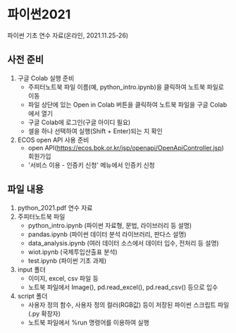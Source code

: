 # 파이썬2021

파이썬 기초 연수 자료(온라인, 2021.11.25-26)

## 사전 준비

1. 구글 Colab 실행 준비
    - 주피터노트북 파일 이름(예, python_intro.ipynb)을 클릭하여 노트북 파일로 이동
    - 파일 상단에 있는 Open in Colab 버튼을 클릭하여 노트북 파일을 구글 Colab에서 열기
    - 구글 Colab에 로그인(구글 아이디 필요)
    - 셀을 하나 선택하여 실행(Shift + Enter)되는 지 확인
2. ECOS open API 사용 준비
    - open API(https://ecos.bok.or.kr/jsp/openapi/OpenApiController.jsp) 회원가입
    - '서비스 이용 - 인증키 신청' 메뉴에서 인증키 신청


## 파일 내용

1. python_2021.pdf 연수 자료
2. 주피터노트북 파일
    - python_intro.ipynb (파이썬 자료형, 문법, 라이브러리 등 설명)
    - pandas.ipynb (파이썬 데이터 분석 라이브러리, 판다스 설명)
    - data_analysis.ipynb (여러 데이터 소스에서 데이터 입수, 전처리 등 설명)
    - wiot.ipynb (국제투입산출표 분석)
    - test.ipynb (파이썬 기초 과제)
3. input 폴더
    - 이미지, excel, csv 파일 등
    - 노트북 파일에서 Image(), pd.read_excel(), pd.read_csv() 등으로 입수
4. script 폴더
    - 사용자 정의 함수, 사용자 정의 컬러(RGB값) 등이 저장된 파이썬 스크립트 파일(.py 확장자)
    - 노트북 파일에서 %run 명령어를 이용하여 실행
